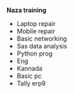 
**Naza training**
- Laptop repair 
- Mobile repair
- Basic networking 
- Sas data analysis 
- Python prog
- Eng 
- Kannada 
- Basic pc
- Tally erp9
